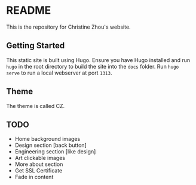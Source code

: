 # README

This is the repository for Christine Zhou's website.

## Getting Started

This static site is built using Hugo. Ensure you have Hugo installed and run `hugo` in the root directory to build the site into the `docs` folder. Run `hugo serve` to run a local webserver at port `1313`.

## Theme

The theme is called CZ.

## TODO

- Home background images
- Design section [back button]
- Engineering section [like design]
- Art clickable images
- More about section
- Get SSL Certificate
- Fade in content
